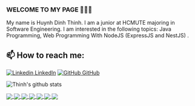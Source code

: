 ### WELCOME TO MY PAGE 👋👋👋
My name is Huynh Dinh Thinh. I am a junior at HCMUTE majoring in Software Engineering. I am interested in the following topics: Java Programming, Web Programming With NodeJS (ExpressJS and NestJS) .<br>
## 📫 How to reach me: 

[![Linkedin](https://i.stack.imgur.com/gVE0j.png) LinkedIn](https://www.linkedin.com/in/hdthinh6102/) [![GitHub](https://i.stack.imgur.com/tskMh.png) GitHub](https://github.com/HdThinh6102git) 

![Thinh's github stats](https://github-readme-stats-git-masterrstaa-rickstaa.vercel.app/api?username=HdThinh6102git&show_icons=true&theme=tokyonight&hide=contribs,prs,issues)


<a href="https://github.com/HdThinh6102git/OOADProject">
  <!-- Change the `github-readme-stats.anuraghazra1.vercel.app` to `github-readme-stats.vercel.app`  -->
  <img align="center" src="https://github-readme-stats.anuraghazra1.vercel.app/api/pin/?username=HdThinh6102git&repo=OOADProject&theme=merko" />
</a>

<a href="https://github.com/HdThinh6102git/MotorbikeStoreWebsite/">
  <!-- Change the `github-readme-stats.anuraghazra1.vercel.app` to `github-readme-stats.vercel.app`  -->
  <img align="center" src="https://github-readme-stats.anuraghazra1.vercel.app/api/pin/?username=HdThinh6102git&repo=MotorbikeStoreWebsite&theme=gruvbox" />
</a>    
<a href="https://github.com/HdThinh6102git/ORONUIProject/">
  <!-- Change the `github-readme-stats.anuraghazra1.vercel.app` to `github-readme-stats.vercel.app`  -->
  <img align="center" src="https://github-readme-stats.anuraghazra1.vercel.app/api/pin/?username=HdThinh6102git&repo=ORONUIProject&theme=dark" />
</a>

<a href="https://github.com/HdThinh6102git/Oron-service">
  <!-- Change the `github-readme-stats.anuraghazra1.vercel.app` to `github-readme-stats.vercel.app`  -->
  <img align="center" src="https://github-readme-stats.anuraghazra1.vercel.app/api/pin/?username=HdThinh6102git&repo=Oron-service&theme=onedark" />
</a>    
<a href="https://github.com/HdThinh6102git/tms-service">
  <!-- Change the `github-readme-stats.anuraghazra1.vercel.app` to `github-readme-stats.vercel.app`  -->
  <img align="center" src="https://github-readme-stats.anuraghazra1.vercel.app/api/pin/?username=HdThinh6102git&repo=tms-service&theme=cobalt" />
</a>

<a href="https://github.com/HdThinh6102git/SportShop/">
  <!-- Change the `github-readme-stats.anuraghazra1.vercel.app` to `github-readme-stats.vercel.app`  -->
  <img align="center" src="https://github-readme-stats.anuraghazra1.vercel.app/api/pin/?username=HdThinh6102git&repo=SportShop&theme=synthwave" />
</a> 
<a href="https://github.com/HdThinh6102git/RealTimeRankedChoiceVotingApp">
  <!-- Change the `github-readme-stats.anuraghazra1.vercel.app` to `github-readme-stats.vercel.app`  -->
  <img align="center" src="https://github-readme-stats.anuraghazra1.vercel.app/api/pin/?username=HdThinh6102git&repo=RealTimeRankedChoiceVotingApp&theme=dark" />
</a>

